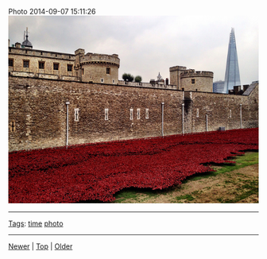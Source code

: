 <!--
title: Photo 2014-09-07 15
date: 2020-06-28T14:51:45.143Z
tags: time, photo
-->





Photo 2014-09-07 15:11:26
![](96882209022-0.jpg)

<!--BOTTOM-POST-NAVIGATION-->
---

[Tags](tags.md): [time](tag-time.md) [photo](tag-photo.md)

---

[Newer](96803638862.md) | [Top](index.md) | [Older](97387216287.md)